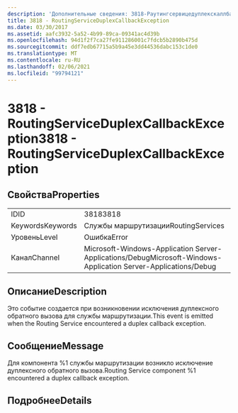 ```yaml
---
description: 'Дополнительные сведения: 3818-Раутингсервицедуплекскаллбаккексцептион'
title: 3818 - RoutingServiceDuplexCallbackException
ms.date: 03/30/2017
ms.assetid: aafc3932-5a52-4b99-89ca-09341ac4d39b
ms.openlocfilehash: 94d1f2f7ca27fe911286001c7fdcb5b2890b475d
ms.sourcegitcommit: ddf7edb67715a5b9a45e3dd44536dabc153c1de0
ms.translationtype: MT
ms.contentlocale: ru-RU
ms.lasthandoff: 02/06/2021
ms.locfileid: "99794121"
---
```

# <a name="3818---routingserviceduplexcallbackexception"></a><span data-ttu-id="e0456-103">3818 - RoutingServiceDuplexCallbackException</span><span class="sxs-lookup"><span data-stu-id="e0456-103">3818 - RoutingServiceDuplexCallbackException</span></span>

## <a name="properties"></a><span data-ttu-id="e0456-104">Свойства</span><span class="sxs-lookup"><span data-stu-id="e0456-104">Properties</span></span>  
  
|||  
|-|-|  
|<span data-ttu-id="e0456-105">ID</span><span class="sxs-lookup"><span data-stu-id="e0456-105">ID</span></span>|<span data-ttu-id="e0456-106">3818</span><span class="sxs-lookup"><span data-stu-id="e0456-106">3818</span></span>|  
|<span data-ttu-id="e0456-107">Keywords</span><span class="sxs-lookup"><span data-stu-id="e0456-107">Keywords</span></span>|<span data-ttu-id="e0456-108">Службы маршрутизации</span><span class="sxs-lookup"><span data-stu-id="e0456-108">RoutingServices</span></span>|  
|<span data-ttu-id="e0456-109">Уровень</span><span class="sxs-lookup"><span data-stu-id="e0456-109">Level</span></span>|<span data-ttu-id="e0456-110">Ошибка</span><span class="sxs-lookup"><span data-stu-id="e0456-110">Error</span></span>|  
|<span data-ttu-id="e0456-111">Канал</span><span class="sxs-lookup"><span data-stu-id="e0456-111">Channel</span></span>|<span data-ttu-id="e0456-112">Microsoft-Windows-Application Server-Applications/Debug</span><span class="sxs-lookup"><span data-stu-id="e0456-112">Microsoft-Windows-Application Server-Applications/Debug</span></span>|  
  
## <a name="description"></a><span data-ttu-id="e0456-113">Описание</span><span class="sxs-lookup"><span data-stu-id="e0456-113">Description</span></span>  

 <span data-ttu-id="e0456-114">Это событие создается при возникновении исключения дуплексного обратного вызова для службы маршрутизации.</span><span class="sxs-lookup"><span data-stu-id="e0456-114">This event is emitted when the Routing Service encountered a duplex callback exception.</span></span>  
  
## <a name="message"></a><span data-ttu-id="e0456-115">Сообщение</span><span class="sxs-lookup"><span data-stu-id="e0456-115">Message</span></span>  

 <span data-ttu-id="e0456-116">Для компонента %1 службы маршрутизации возникло исключение дуплексного обратного вызова.</span><span class="sxs-lookup"><span data-stu-id="e0456-116">Routing Service component %1 encountered a duplex callback exception.</span></span>  
  
## <a name="details"></a><span data-ttu-id="e0456-117">Подробнее</span><span class="sxs-lookup"><span data-stu-id="e0456-117">Details</span></span>
